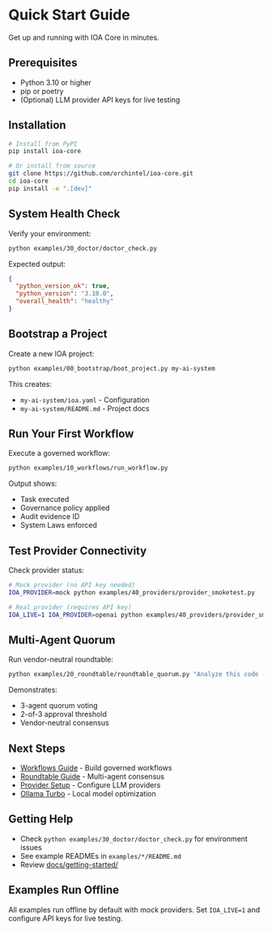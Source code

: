 # Quick Start Guide

Get up and running with IOA Core in minutes.

## Prerequisites

- Python 3.10 or higher
- pip or poetry
- (Optional) LLM provider API keys for live testing

## Installation

```bash
# Install from PyPI
pip install ioa-core

# Or install from source
git clone https://github.com/orchintel/ioa-core.git
cd ioa-core
pip install -e ".[dev]"
```

## System Health Check

Verify your environment:

```bash
python examples/30_doctor/doctor_check.py
```

Expected output:
```json
{
  "python_version_ok": true,
  "python_version": "3.10.0",
  "overall_health": "healthy"
}
```

## Bootstrap a Project

Create a new IOA project:

```bash
python examples/00_bootstrap/boot_project.py my-ai-system
```

This creates:
- `my-ai-system/ioa.yaml` - Configuration
- `my-ai-system/README.md` - Project docs

## Run Your First Workflow

Execute a governed workflow:

```bash
python examples/10_workflows/run_workflow.py
```

Output shows:
- Task executed
- Governance policy applied
- Audit evidence ID
- System Laws enforced

## Test Provider Connectivity

Check provider status:

```bash
# Mock provider (no API key needed)
IOA_PROVIDER=mock python examples/40_providers/provider_smoketest.py

# Real provider (requires API key)
IOA_LIVE=1 IOA_PROVIDER=openai python examples/40_providers/provider_smoketest.py
```

## Multi-Agent Quorum

Run vendor-neutral roundtable:

```bash
python examples/20_roundtable/roundtable_quorum.py "Analyze this code (ok)"
```

Demonstrates:
- 3-agent quorum voting
- 2-of-3 approval threshold
- Vendor-neutral consensus

## Next Steps

- [Workflows Guide](WORKFLOWS.md) - Build governed workflows
- [Roundtable Guide](ROUNDTABLE.md) - Multi-agent consensus
- [Provider Setup](PROVIDERS.md) - Configure LLM providers
- [Ollama Turbo](OLLAMA.md) - Local model optimization

## Getting Help

- Check `python examples/30_doctor/doctor_check.py` for environment issues
- See example READMEs in `examples/*/README.md`
- Review [docs/getting-started/](../getting-started/)

## Examples Run Offline

All examples run offline by default with mock providers. Set `IOA_LIVE=1` and configure API keys for live testing.

